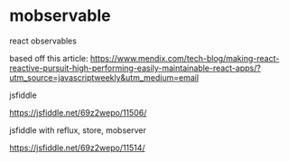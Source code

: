 # mobservable
react observables 

based off this article:
https://www.mendix.com/tech-blog/making-react-reactive-pursuit-high-performing-easily-maintainable-react-apps/?utm_source=javascriptweekly&utm_medium=email




jsfiddle

https://jsfiddle.net/69z2wepo/11506/

jsfiddle with reflux, store, mobserver

https://jsfiddle.net/69z2wepo/11514/
